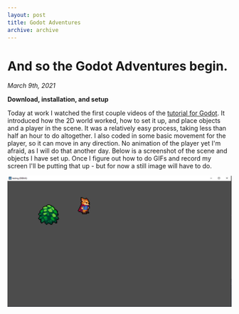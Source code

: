 ```yaml
---
layout: post
title: Godot Adventures
archive: archive
---
```


# And so the Godot Adventures begin.

*March 9th, 2021*

**Download, installation, and setup**

Today at work I watched the first couple videos of the [tutorial for Godot](https://www.youtube.com/playlist?list=PL9FzW-m48fn2SlrW0KoLT4n5egNdX-W9a). It introduced how the 2D world worked, how to set it up, and place objects and a player in the scene. It was a relatively easy process, taking less than half an hour to do altogether. I also coded in some basic movement for the player, so it can move in any direction. No animation of the player yet I'm afraid, as I will do that another day. Below is a screenshot of the scene and objects I have set up. Once I figure out how to do GIFs and record my screen I'll be putting that up - but for now a still image will have to do.

![GodotAdventures001](/images/GodotAdventures001.PNG)